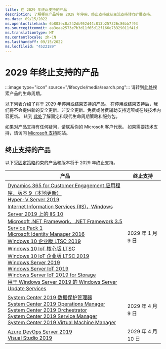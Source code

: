 ```yaml
---
title: 在 2029 年终止支持的产品
description: 了解哪些产品将在 2029 年停用、终止支持或从主流支持转向扩展支持。
ms.date: 09/15/2022
ms.openlocfilehash: 6b803ec0a242db952d44c813b257326c86bb7f93
ms.sourcegitcommit: aa3eaa2573e7b3d11f65d12f166e73329011f41d
ms.translationtype: HT
ms.contentlocale: zh-CN
ms.lasthandoff: 09/15/2022
ms.locfileid: "4522189"
---
```

# <a name="products-ending-support-in-2029"></a>2029 年终止支持的产品

:::image type="icon" source="/lifecycle/media/search.png":::
请转到[此处](/lifecycle/products/)搜索产品的生命周期。

以下列表介绍了将于 2029 年停用或结束支持的产品。 在停用或结束支持后，我们将不会提供新的安全更新、非安全更新、免费或付费辅助支持选项或在线技术内容更新。 转到 [此处](/lifecycle/overview/product-end-of-support-overview)了解固定和现代生命周期策略和服务包。

如果对产品支持有任何疑问，请联系你的 Microsoft 客户代表。 如果需要技术支持，请访问 [Microsoft 支持](https://support.microsoft.com/contactus/?ws=support)网站。





## <a name="products-reaching-end-of-support"></a>终止支持的产品

以下受[固定策略](/lifecycle/policies/fixed)约束的产品和版本将于 2029 年终止支持。

| 产品 | 终止支持 |
| --- | --- |
| [Dynamics 365 for Customer Engagement 应用程序，版本 9（本地更新）](/lifecycle/products/dynamics-365-for-customer-engagement-apps-version-9-onpremises-update?branch=live)<br>[Hyper-V Server 2019](/lifecycle/products/hyperv-server-2019?branch=live)<br>[Internet Information Services (IIS)，Windows Server 2019 上的 IIS 10](/lifecycle/products/internet-information-services-iis?branch=live)<br>[Microsoft .NET Framework、.NET Framework 3.5 Service Pack 1](/lifecycle/products/microsoft-net-framework?branch=live)<br>[Microsoft Identity Manager 2016](/lifecycle/products/microsoft-identity-manager-2016?branch=live)<br>[Windows 10 企业版 LTSC 2019](/lifecycle/products/windows-10-enterprise-ltsc-2019?branch=live)<br>[Windows 10 IoT 核心版 LTSC](/lifecycle/products/windows-10-iot-core-ltsc?branch=live)<br>[Windows 10 IoT 企业版 LTSC 2019](/lifecycle/products/windows-10-iot-enterprise-ltsc-2019?branch=live)<br>[Windows Server 2019](/lifecycle/products/windows-server-2019?branch=live)<br>[Windows Server IoT 2019](/lifecycle/products/windows-server-iot-2019?branch=live)<br>[Windows Server IoT 2019 for Storage](/lifecycle/products/windows-server-iot-2019-for-storage?branch=live)<br>[用于 Windows Server 2019 的 Windows Server Update Services](/lifecycle/products/windows-server-update-services-for-windows-server-2019?branch=live)<br> | 2029 年 1 月 9 日 |
| [System Center 2019 数据保护管理器](/lifecycle/products/system-center-2019-data-protection-manager?branch=live)<br>[System Center 2019 Operations Manager](/lifecycle/products/system-center-2019-operations-manager?branch=live)<br>[System Center 2019 Orchestrator](/lifecycle/products/system-center-2019-orchestrator?branch=live)<br>[System Center 2019 Service Manager](/lifecycle/products/system-center-2019-service-manager?branch=live)<br>[System Center 2019 Virtual Machine Manager](/lifecycle/products/system-center-2019-virtual-machine-manager?branch=live)<br> | 2029 年 4 月 9 日 |
| [Azure DevOps Server 2019](/lifecycle/products/azure-devops-server-2019?branch=live)<br>[Visual Studio 2019](/lifecycle/products/visual-studio-2019?branch=live)<br> | 2029 年 4 月 10 日 |


